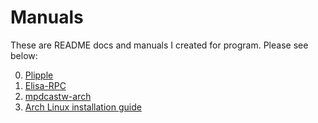# Manuals

These are README docs and manuals I created for program. Please see below:

0. [Plipple](./manuals/plipple.html)
0. [Elisa-RPC](./manuals/elisa-rpc.html)
0. [mpdcastw-arch](./manuals/mpdcastw-arch.html)
0. [Arch Linux installation guide](./manuals/archlinux-install-guide.html)
